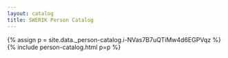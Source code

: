 ```yaml
---
layout: catalog
title: SWERIK Person Catalog
---
```

{% assign p = site.data._person-catalog.i-NVas7B7uQTiMw4d6EGPVqz %}
{% include person-catalog.html p=p %}

